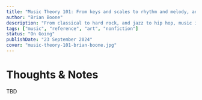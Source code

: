 ```yaml
---
title: "Music Theory 101: From keys and scales to rhythm and melody, an essential primer on the basics of music theory"
author: "Brian Boone"
description: "From classical to hard rock, and jazz to hip hop, music is constantly evolving, but many of the basics have stayed the same. Understanding these basics is key to becoming a successful musician and well-rounded music lover."
tags: ["music", "reference", "art", "nonfiction"]
status: "On Going"
publishDate: "23 September 2024"
cover: "music-theory-101-brian-boone.jpg"
---
```


# Thoughts & Notes

TBD
